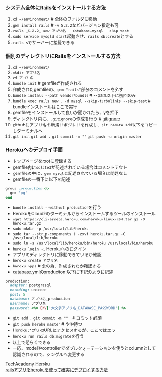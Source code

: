### システム全体にRailsをインストールする方法  
  
1. `cd ~/environment/` # 全体のフォルダに移動
2. `gem install rails` # `-v 5.2.2`などバージョン指定も可
3. `rails _5.2.2_ new アプリ名 --database=mysql --skip-test`  
4. `sudo service mysqld start`起動させ、`rails db:create`とする  
5. `rails s`でサーバーに接続できる
  
	
### 個別のディレクトリにRailsをインストールする方法  
  
1. `cd ~/environment/`
2. `mkdir アプリ名`  
3. `cd アプリ名`
4. `bundle init` # gemfileが作成される
5. 作成されたgemfileの、`gem "rails"`部分のコメントを外す
6. `bundle install --path vendor/bundle` # --path以下は初回のみ  
7. `bundle exec rails new . -d mysql --skip-turbolinks --skip-test` # bundleインストールはここで実行
8. gemfileをインストールして良いか聞かれたら、yを押下
9. ディレクトリ内に、`.gitignore`の作成を行う  # [gitignore](https://www.gitignore.io/)
10. githubにアプリ名の新規リポジトリを作成し、`git remote add`以下をコピーしターミナルへ
11. `git init` `git add .` `git commit -m ""` `git push -u origin master`  


### Herokuへのデプロイ手順  

- トップページをrootに登録する  
- gemfile内に`sqlite3`が記述されている場合はコメントアウト  
- gemfileの中に、`gem mysql`と記述されている場合は問題なし
- gemfileの一番下に以下を記述
```ruby
group :production do
  gem 'pg'
end
```  
- `bundle install --without production`を行う
- HerokuをCloud9のターミナルからインストールするツールのインストール  
- `wget https://cli-assets.heroku.com/heroku-linux-x64.tar.gz -O heroku.tar.gz`  
- `sudo mkdir -p /usr/local/lib/heroku`
- `sudo tar --strip-components 1 -zxvf heroku.tar.gz -C /usr/local/lib/heroku`
- `sudo ln -s /usr/local/lib/heroku/bin/heroku /usr/local/bin/heroku`
- `heroku login -i`  Herokuへのログイン
- アプリのディレクトリに移動できているか確認
- `heroku create アプリ名`
- `heroku apps` # 念の為、作成されたか確認する
- database.ymlのproduction:以下に下記のように記述  
```ruby
production:
  adapter: postgresql
  encoding: unicode
  pool: 5
  database: アプリ名_production
  username: アプリ名
  password: <%= ENV['大文字アプリ名_DATABASE_PASSWORD'] %>
```  
- `git add .` `git commit -m ""`　# コミット必須
- `git push heroku master` # やや待つ
- HerokuアプリのURLにアクセスするが、ここではエラー
- `heroku run rails db:migrate`を行う
- 以上で恐らくできる  
- 一応、modelやcontrollerでダブルクォーテーションを使うとcolumnとして認識されるので、シングルへ変更する

[TechAcademy Heroku](https://techacademy.jp/my/rails/rails5-2/heroku#chapter-5)  
[railsアプリをherokuを使って確実にデプロイする方法](https://qiita.com/kazukimatsumoto/items/a0daa7281a3948701c39)